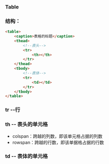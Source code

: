 ### Table

### 结构：

```markdown
<table>
    <caption>表格的标题</caption>
    <thead>
        <!--表头-->
        <tr>
            <th></th>
        </tr>
    </thead>
    <tbody>
        <!--表体-->
        <tr>
            <td></td>
        </tr>
    </tbody>
</table>
```

### 

### tr --行

### th -- 表头的单元格

* colspan：跨越的列数，即该单元格占据的列数
* rowspan：跨越的行数，即该单据格占据的行数

### td -- 表体的单元格



